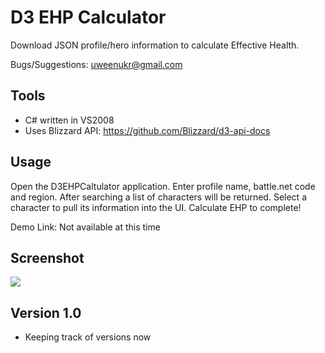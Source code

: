 D3 EHP Calculator
=================

Download JSON profile/hero information to calculate Effective Health.

Bugs/Suggestions: uweenukr@gmail.com


Tools
-----
* C# written in VS2008
* Uses Blizzard API: https://github.com/Blizzard/d3-api-docs


Usage
-----
Open the D3EHPCaltulator application.
Enter profile name, battle.net code and region.
After searching a list of characters will be returned.
Select a character to pull its information into the UI.
Calculate EHP to complete!

Demo Link: Not available at this time

Screenshot
----------
[![](http://imgur.com/IfRCp)](http://imgur.com/IfRCp)


Version 1.0
-----------
* Keeping track of versions now